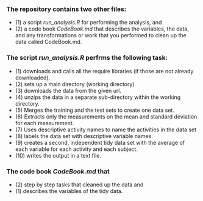 ### The repository contains two other files:
* (1) a script *run_analysis.R* for performing the analysis, and 
* (2) a code book *CodeBook.md* that describes the variables, the data, and any transformations or work that you performed to clean up the data called CodeBook.md. 

### The script *run_analysis.R* perfrms the following task:
* (1) downloads and calls all the require libraries (if those are not already downloaded).
* (2) sets up a main directory (working directory)
* (3) downloads the data from the given url.
* (4) unzips the data in a separate sub-directory within the working directory.
* (5) Merges the training and the test sets to create one data set.
* (6) Extracts only the measurements on the mean and standard deviation for each measurement.
* (7) Uses descriptive activity names to name the activities in the data set
* (8) labels the data set with descriptive variable names.
* (9) creates a second, independent tidy data set with the average of each variable for each activity and each subject.
* (10) writes the output in a text file.


### The code book *CodeBook.md* that 
* (2) step by step  tasks that cleaned up the data and 
* (1) describes the variables of the tidy data.  

